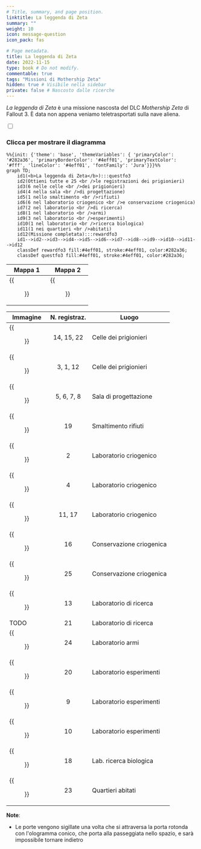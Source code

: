```yaml
---
# Title, summary, and page position.
linktitle: La leggenda di Zeta
summary: ""
weight: 10
icon: message-question
icon_pack: fas

# Page metadata.
title: La leggenda di Zeta
date: 2022-11-15
type: book # Do not modify.
commentable: true
tags: "Missioni di Mothership Zeta"
hidden: true # Visibile nella sidebar
private: false # Nascosto dalle ricerche
---
```



<div class="fo3">

*La leggenda di Zeta* è una missione nascosta del DLC *Mothership Zeta* di Fallout 3. È data non appena veniamo teletrasportati sulla nave aliena.


<section class="chart-collapse">
<input type="checkbox" name="collapse2" id="handle2">
<h3 class="handle">
<label for="handle2">Clicca per mostrare il diagramma</label>
</h3>
<div class="content">

```mermaid
%%{init: {'theme': 'base', 'themeVariables': { 'primaryColor': '#282a36', 'primaryBorderColor': '#4eff01', 'primaryTextColor': '#fff', 'lineColor': '#4eff01', 'fontFamily': 'Jura'}}}%%
graph TD;
    id1(<b>La leggenda di Zeta</b>):::questfo3
    id2(Ottieni tutte e 25 <br />le registrazioni dei prigionieri)
    id3(6 nelle celle <br />dei prigionieri)
    id4(4 nella sala <br />di progettazione)
    id5(1 nello smaltimento <br />rifiuti)
    id6(6 nel laboratorio criogenico <br />e conservazione criogenica)
    id7(2 nel laboratorio <br />di ricerca) 
    id8(1 nel laboratorio <br />armi)
    id9(3 nel laboratorio <br />esperimenti)
    id10(1 nel laboratorio <br />ricerca biologica)
    id11(1 nei quartieri <br />abitati)
    id12(Missione completata):::rewardfo3
    id1-->id2-->id3-->id4-->id5-->id6-->id7-->id8-->id9-->id10-->id11-->id12
    classDef rewardfo3 fill:#4eff01, stroke:#4eff01, color:#282a36;
    classDef questfo3 fill:#4eff01, stroke:#4eff01, color:#282a36;
```

</div>
</section>

| Mappa 1                                          | Mappa 2                                           |
| ------------------------------------------------ | ------------------------------------------------- |
| {{<figure src="fo3/Alien_captive_recorded_logs_first_half.webp">}}| {{<figure src="fo3/Alien_captive_recorded_logs_second_half.webp">}}|



| Immagine                                                   | N. registraz. | Luogo                    |
| ---------------------------------------------------------- |:-------------:| ------------------------ |
| {{<figure src="fo3/Alien_captive_recording_logs_holding_cells_2.webp">}}    |  14, 15, 22   | Celle dei prigionieri    |
| {{<figure src="fo3/Alien_captive_recording_logs_holding_cells_1.webp">}}    |   3, 1, 12    | Celle dei prigionieri    |
| {{<figure src="fo3/Alien_captive_recording_log_5-8_engineering_core.webp">}}|  5, 6, 7, 8   | Sala di progettazione    |
| {{<figure src="fo3/Alien_captive_recording_log_19_waste_disposal.webp">}}   |      19       | Smaltimento rifiuti      |
| {{<figure src="fo3/Alien_captive_recording_log_2_cryo_lab.webp">}}          |       2       | Laboratorio criogenico   |
| {{<figure src="fo3/Alien_captive_recording_log_4_cryo_lab.webp">}}          |       4       | Laboratorio criogenico   | 
| {{<figure src="fo3/Alien_captive_recording_log_11_and_17_cryo_lab.webp">}}  |    11, 17     | Laboratorio criogenico   |
| {{<figure src="fo3/Alien_captive_recording_log_16_cryo_lab.webp">}}         |      16       | Conservazione criogenica |
| {{<figure src="fo3/Alien_captive_recording_log_25_cryo_lab.webp">}}         |      25       | Conservazione criogenica |
| {{<figure src="fo3/Alien_captive_recording_log_13_research_lab.webp">}}     |      13       | Laboratorio di ricerca   |
| TODO                                                       |      21       | Laboratorio di ricerca   |
| {{<figure src="fo3/Alien_captive_recording_log_24_weapons_lab.webp">}}      |      24       | Laboratorio armi         |
| {{<figure src="fo3/Alien_captive_recording_log_20_exp_lab.webp">}}          |      20       | Laboratorio esperimenti  |
| {{<figure src="fo3/Alien_captive_recording_log_9_exp_lab.webp">}}           |       9       | Laboratorio esperimenti  |
| {{<figure src="fo3/Alien_captive_recording_log_10_exp_lab.webp">}}          |      10       | Laboratorio esperimenti  |
| {{<figure src="fo3/Alien_captive_recording_log_18_bio_research.webp">}}     |      18       | Lab. ricerca biologica   |
| {{<figure src="fo3/Alien_captive_recording_log_18_living_quarters.webp">}}  |      23       | Quartieri abitati        |




**Note**:
- Le porte vengono sigillate una volta che si attraversa la porta rotonda con l'ologramma conico, che porta alla passeggiata nello spazio, e sarà impossibile tornare indietro



</div>
